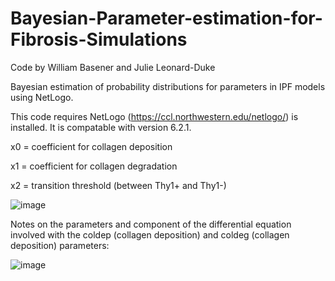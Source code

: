 # Bayesian-Parameter-estimation-for-Fibrosis-Simulations
Code by William Basener and Julie Leonard-Duke

Bayesian estimation of probability distributions for parameters in IPF models using NetLogo.

This code requires NetLogo (https://ccl.northwestern.edu/netlogo/) is installed. It is compatable with version 6.2.1.

x0 = coefficient for collagen deposition

x1 = coefficient for collagen degradation

x2 = transition threshold (between Thy1+ and Thy1-)

![image](https://github.com/wbasener/Fibrosis-Simulations/assets/51686251/c21f9f77-0410-424e-8461-0522b62c9b18)

Notes on the parameters and component of the differential equation involved with the coldep (collagen deposition) and coldeg (collagen deposition) parameters:

![image](https://github.com/wbasener/Fibrosis-Simulations/assets/51686251/0257895a-d6a3-4a7a-b99a-f47a766f2ed9)
